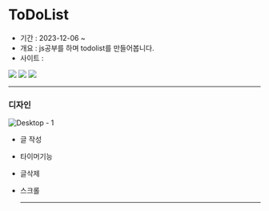 # ToDoList

- 기간 : 2023-12-06 ~
- 개요 : js공부를 하며 todolist를 만들어봅니다.
- 사이트 : 

 <img src="https://img.shields.io/badge/JavaScript-F7DF1E?style=for-the-badge&logo=JavaScript&logoColor=white"> <img src="https://img.shields.io/badge/HTML5-E34F26?style=for-the-badge&logo=HTML5&logoColor=white"> <img src="https://img.shields.io/badge/CSS3-1572B6?style=for-the-badge&logo=CSS3&logoColor=white">

***

### 디자인
![Desktop - 1](https://github.com/subinsad/To-do-list/assets/92204014/292eec15-5584-4495-be2e-4bff2af62d62)

- 글 작성
- 타이머기능
- 글삭제
- 스크롤

  ***

  
